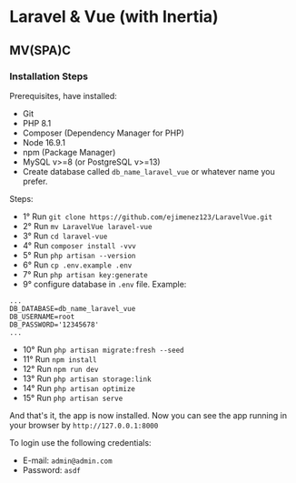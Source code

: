 # Laravel & Vue (with Inertia)

## MV(SPA)C

### Installation Steps 

Prerequisites, have installed:

- Git
- PHP 8.1
- Composer (Dependency Manager for PHP)
- Node 16.9.1
- npm (Package Manager)
- MySQL v>=8 (or PostgreSQL v>=13)
- Create database called `db_name_laravel_vue` or whatever name you prefer.

Steps:

- 1° Run `git clone https://github.com/ejimenez123/LaravelVue.git`
- 2° Run `mv LaravelVue laravel-vue`
- 3° Run `cd laravel-vue`
- 4° Run `composer install -vvv`
- 5° Run `php artisan --version`
- 6° Run `cp .env.example .env`
- 7° Run `php artisan key:generate`
- 9° configure database in `.env` file. Example:
```
...
DB_DATABASE=db_name_laravel_vue
DB_USERNAME=root
DB_PASSWORD='12345678'
...
```
- 10° Run `php artisan migrate:fresh --seed`
- 11° Run `npm install`
- 12° Run `npm run dev`
- 13° Run `php artisan storage:link`
- 14° Run `php artisan optimize`
- 15° Run `php artisan serve`

And that's it, the app is now installed.
Now you can see the app running in your browser by `http://127.0.0.1:8000`

To login use the following credentials:
- E-mail: `admin@admin.com`
- Password: `asdf`
